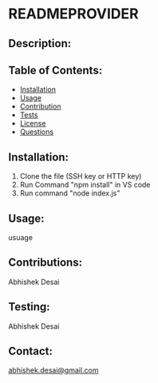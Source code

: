  # READMEPROVIDER
  
## Description: 
   

## Table of Contents: 
- [Installation](#installation)
- [Usage](#usage)
- [Contribution](#contribution)
- [Tests](#tests)
- [License](#license)
- [Questions](#questions)
   
## Installation: 
   1. Clone the file (SSH key or HTTP key)
   2. Run Command "npm install" in VS code
   3. Run command "node index.js"
  
## Usage: 
   usuage

  
## Contributions: 
   Abhishek Desai
   
## Testing: 
   Abhishek Desai
   
## Contact: 
   abhishek.desai@gmail.com